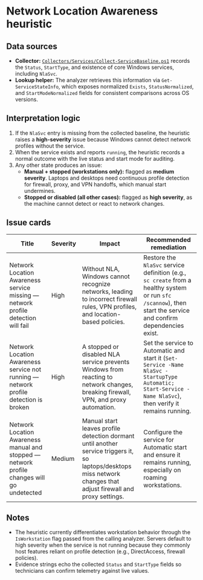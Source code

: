 # Network Location Awareness heuristic

## Data sources
- **Collector:** [`Collectors/Services/Collect-ServiceBaseline.ps1`](../Collectors/Services/Collect-ServiceBaseline.ps1) records the `Status`, `StartType`, and existence of core Windows services, including `NlaSvc`.
- **Lookup helper:** The analyzer retrieves this information via `Get-ServiceStateInfo`, which exposes normalized `Exists`, `StatusNormalized`, and `StartModeNormalized` fields for consistent comparisons across OS versions.

## Interpretation logic
1. If the `NlaSvc` entry is missing from the collected baseline, the heuristic raises a **high-severity** issue because Windows cannot detect network profiles without the service.
2. When the service exists and reports `running`, the heuristic records a normal outcome with the live status and start mode for auditing.
3. Any other state produces an issue:
   - **Manual + stopped (workstations only):** flagged as **medium severity**. Laptops and desktops need continuous profile detection for firewall, proxy, and VPN handoffs, which manual start undermines.
   - **Stopped or disabled (all other cases):** flagged as **high severity**, as the machine cannot detect or react to network changes.

## Issue cards
| Title | Severity | Impact | Recommended remediation |
| --- | --- | --- | --- |
| Network Location Awareness service missing — network profile detection will fail | High | Without NLA, Windows cannot recognize networks, leading to incorrect firewall rules, VPN profiles, and location-based policies. | Restore the `NlaSvc` service definition (e.g., `sc create` from a healthy system or run `sfc /scannow`), then start the service and confirm dependencies exist. |
| Network Location Awareness service not running — network profile detection is broken | High | A stopped or disabled NLA service prevents Windows from reacting to network changes, breaking firewall, VPN, and proxy automation. | Set the service to Automatic and start it (`Set-Service -Name NlaSvc -StartupType Automatic; Start-Service -Name NlaSvc`), then verify it remains running. |
| Network Location Awareness manual and stopped — network profile changes will go undetected | Medium | Manual start leaves profile detection dormant until another service triggers it, so laptops/desktops miss network changes that adjust firewall and proxy settings. | Configure the service for Automatic start and ensure it remains running, especially on roaming workstations. |

## Notes
- The heuristic currently differentiates workstation behavior through the `IsWorkstation` flag passed from the calling analyzer. Servers default to high severity when the service is not running because they commonly host features reliant on profile detection (e.g., DirectAccess, firewall policies).
- Evidence strings echo the collected `Status` and `StartType` fields so technicians can confirm telemetry against live values.
